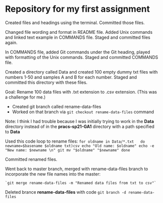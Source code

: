 # Repository for my first assignment

Created files and headings using the terminal. Committed those files. 

Changed file wording and format in README file. Added Unix commands and linked text example in COMMANDS file. Staged and committed files again. 

In COMMANDS file, added Git commands under the Git heading, played with formatting of the Unix commands. Staged and committed COMMANDS file. 

Created a directory called Data and created 100 empty dummy txt files with numbers 1-50 and samples A and B for each number. Staged and committed this directory with these files. 

Goal: Rename 100 data files with .txt extension to .csv extension. (This was a challenge for me.) 
- Created git branch called rename-data-files
- Worked on that branch via `git checkout rename-data-files` command

Note: I think I had trouble because I was initially trying to work in the **Data** directory instead of in the **pracs-sp21-GA1** directory with a path specified to **Data**

Used this code loop to rename files:
`for oldname in Data/*.txt  
do
newname=$basename $oldname txt)csv
echo "Old name: $oldname"
echo -e "New name: $newname \n"
git mv "$oldname" "$newname"
done `

Committed renamed files. 

Went back to master branch, merged with rename-data-files branch to incorporate the new file names into the master:

    `git merge rename-data-files -m "Renamed data files from txt to csv"`

Deleted brance **rename-data-files** with code `git branch -d rename-data-files`


